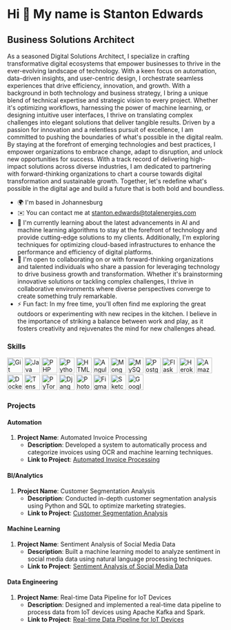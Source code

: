 Hi 👋 My name is Stanton Edwards
================================

Business Solutions Architect
----------------------------

As a seasoned Digital Solutions Architect, I specialize in crafting transformative digital ecosystems that empower businesses to thrive in the ever-evolving landscape of technology. With a keen focus on automation, data-driven insights, and user-centric design, I orchestrate seamless experiences that drive efficiency, innovation, and growth. With a background in both technology and business strategy, I bring a unique blend of technical expertise and strategic vision to every project. Whether it's optimizing workflows, harnessing the power of machine learning, or designing intuitive user interfaces, I thrive on translating complex challenges into elegant solutions that deliver tangible results. Driven by a passion for innovation and a relentless pursuit of excellence, I am committed to pushing the boundaries of what's possible in the digital realm. By staying at the forefront of emerging technologies and best practices, I empower organizations to embrace change, adapt to disruption, and unlock new opportunities for success. With a track record of delivering high-impact solutions across diverse industries, I am dedicated to partnering with forward-thinking organizations to chart a course towards digital transformation and sustainable growth. Together, let's redefine what's possible in the digital age and build a future that is both bold and boundless.

* 🌍 I'm based in Johannesburg
* ✉️ You can contact me at [stanton.edwards@totalenergies.com](mailto:stanton.edwards@totalenergies.com)
* 🧠 I'm currently learning about the latest advancements in AI and machine learning algorithms to stay at the forefront of technology and provide cutting-edge solutions to my clients. Additionally, I'm exploring techniques for optimizing cloud-based infrastructures to enhance the performance and efficiency of digital platforms.
* 🤝 I'm open to collaborating on or with forward-thinking organizations and talented individuals who share a passion for leveraging technology to drive business growth and transformation. Whether it's brainstorming innovative solutions or tackling complex challenges, I thrive in collaborative environments where diverse perspectives converge to create something truly remarkable.
* ⚡ Fun fact: In my free time, you'll often find me exploring the great outdoors or experimenting with new recipes in the kitchen. I believe in the importance of striking a balance between work and play, as it fosters creativity and rejuvenates the mind for new challenges ahead.

### Skills

<p align="left">
    <a href="https://git-scm.com/" target="_blank" rel="noreferrer"><img src="https://raw.githubusercontent.com/danielcranney/readme-generator/main/public/icons/skills/git-colored.svg" width="36" height="36" alt="Git" /></a>
    <a href="https://www.oracle.com/java/" target="_blank" rel="noreferrer"><img src="https://raw.githubusercontent.com/danielcranney/readme-generator/main/public/icons/skills/java-colored.svg" width="36" height="36" alt="Java" /></a>
    <a href="https://www.php.net/" target="_blank" rel="noreferrer"><img src="https://raw.githubusercontent.com/danielcranney/readme-generator/main/public/icons/skills/php-colored.svg" width="36" height="36" alt="PHP" /></a>
    <a href="https://www.python.org/" target="_blank" rel="noreferrer"><img src="https://raw.githubusercontent.com/danielcranney/readme-generator/main/public/icons/skills/python-colored.svg" width="36" height="36" alt="Python" /></a>
    <a href="https://developer.mozilla.org/en-US/docs/Glossary/HTML5" target="_blank" rel="noreferrer"><img src="https://raw.githubusercontent.com/danielcranney/readme-generator/main/public/icons/skills/html5-colored.svg" width="36" height="36" alt="HTML5" /></a>
    <a href="https://angular.io/" target="_blank" rel="noreferrer"><img src="https://raw.githubusercontent.com/danielcranney/readme-generator/main/public/icons/skills/angularjs-colored.svg" width="36" height="36" alt="Angular" /></a>
    <a href="https://www.mongodb.com/" target="_blank" rel="noreferrer"><img src="https://raw.githubusercontent.com/danielcranney/readme-generator/main/public/icons/skills/mongodb-colored.svg" width="36" height="36" alt="MongoDB" /></a>
    <a href="https://www.mysql.com/" target="_blank" rel="noreferrer"><img src="https://raw.githubusercontent.com/danielcranney/readme-generator/main/public/icons/skills/mysql-colored.svg" width="36" height="36" alt="MySQL" /></a>
    <a href="https://www.postgresql.org/" target="_blank" rel="noreferrer"><img src="https://raw.githubusercontent.com/danielcranney/readme-generator/main/public/icons/skills/postgresql-colored.svg" width="36" height="36" alt="PostgreSQL" /></a>
    <a href="https://flask.palletsprojects.com/en/2.0.x/" target="_blank" rel="noreferrer"><img src="https://raw.githubusercontent.com/danielcranney/readme-generator/main/public/icons/skills/flask-colored.svg" width="36" height="36" alt="Flask" /></a>
    <a href="https://www.heroku.com/" target="_blank" rel="noreferrer"><img src="https://raw.githubusercontent.com/danielcranney/readme-generator/main/public/icons/skills/heroku-colored.svg" width="36" height="36" alt="Heroku" /></a>
    <a href="https://aws.amazon.com" target="_blank" rel="noreferrer"><img src="https://raw.githubusercontent.com/danielcranney/readme-generator/main/public/icons/skills/aws-colored.svg" width="36" height="36" alt="Amazon Web Services" /></a>
    <a href="https://www.docker.com/" target="_blank" rel="noreferrer"><img src="https://raw.githubusercontent.com/danielcranney/readme-generator/main/public/icons/skills/docker-colored.svg" width="36" height="36" alt="Docker" /></a>
    <a href="https://www.tensorflow.org/" target="_blank" rel="noreferrer"><img src="https://raw.githubusercontent.com/danielcranney/readme-generator/main/public/icons/skills/tensorflow-colored.svg" width="36" height="36" alt="TensorFlow" /></a>
    <a href="https://pytorch.org/" target="_blank" rel="noreferrer"><img src="https://raw.githubusercontent.com/danielcranney/readme-generator/main/public/icons/skills/pytorch-colored.svg" width="36" height="36" alt="PyTorch" /></a>
    <a href="https://www.djangoproject.com/" target="_blank" rel="noreferrer"><img src="https://raw.githubusercontent.com/danielcranney/readme-generator/main/public/icons/skills/django-colored.svg" width="36" height="36" alt="Django" /></a>
    <a href="https://www.adobe.com/uk/products/photoshop.html" target="_blank" rel="noreferrer"><img src="https://raw.githubusercontent.com/danielcranney/readme-generator/main/public/icons/skills/photoshop-colored.svg" width="36" height="36" alt="Photoshop" /></a>
    <a href="https://www.figma.com/" target="_blank" rel="noreferrer"><img src="https://raw.githubusercontent.com/danielcranney/readme-generator/main/public/icons/skills/figma-colored.svg" width="36" height="36" alt="Figma" /></a>
    <a href="https://www.sketch.com/" target="_blank" rel="noreferrer"><img src="https://raw.githubusercontent.com/danielcranney/readme-generator/main/public/icons/skills/sketch-colored.svg" width="36" height="36" alt="Sketch" /></a>
    <a href="https://cloud.google.com/" target="_blank" rel="noreferrer"><img src="https://raw.githubusercontent.com/danielcranney/readme-generator/main/public/icons/skills/googlecloud-colored.svg" width="36" height="36" alt="Google Cloud" /></a>
</p>

### Projects

#### Automation

1. **Project Name**: Automated Invoice Processing
   - **Description**: Developed a system to automatically process and categorize invoices using OCR and machine learning techniques.
   - **Link to Project**: [Automated Invoice Processing](#)

#### BI/Analytics

1. **Project Name**: Customer Segmentation Analysis
   - **Description**: Conducted in-depth customer segmentation analysis using Python and SQL to optimize marketing strategies.
   - **Link to Project**: [Customer Segmentation Analysis](#)

#### Machine Learning

1. **Project Name**: Sentiment Analysis of Social Media Data
   - **Description**: Built a machine learning model to analyze sentiment in social media data using natural language processing techniques.
   - **Link to Project**: [Sentiment Analysis of Social Media Data](#)

#### Data Engineering

1. **Project Name**: Real-time Data Pipeline for IoT Devices
   - **Description**: Designed and implemented a real-time data pipeline to process data from IoT devices using Apache Kafka and Spark.
   - **Link to Project**: [Real-time Data Pipeline for IoT Devices](#)
